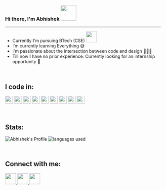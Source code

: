 ### Hi there, I'm Abhishek <img src="https://media.giphy.com/media/RJn5bLTmMuvRD7fIBl/giphy.gif" width="50"/>
<hr />

- Currently I'm pursuing BTech (CSE) <img src="https://media.giphy.com/media/z3iN1cvskVRqhf6PLf/giphy.gif" width="35" /> 
- I’m currently learning Everything 😅
- I'm passionate about the intersection between code and design 👨🏻‍💻
- Till now I have no prior experience. Currently looking for an internship opportunity 🧐

<br/>

## I code in:

<code><img height="25" src="https://img.icons8.com/color/48/000000/html-5--v1.png"/></code>
<code><img height="25" src="https://img.icons8.com/color/48/000000/css3.png"/></code>
<code><img height="25" src="https://img.icons8.com/color/48/000000/sass.png"/></code>
<code><img height="25" src="https://img.icons8.com/color/48/000000/javascript.png"/></code>
<code><img height="25" src="https://img.icons8.com/color/48/000000/react-native.png"></code>
<code><img height="25" src="https://img.icons8.com/color/48/000000/python.png"></code>
<code><img height="25" src="https://img.icons8.com/color/48/000000/java-coffee-cup-logo.png"></code>
<code><img height="25" src="https://img.icons8.com/fluent/48/000000/mysql-logo.png"/></code>
<code><img height="25" src="https://img.icons8.com/color/48/000000/mongodb.png"/></code>


<br />

## Stats:

![Abhishek's Profile](https://github-readme-stats.vercel.app/api?username=abhishek622&count_private=true&theme=gotham&show_icons=true&icon_color=FFFFFF)
![languages used](https://github-readme-stats.vercel.app/api/top-langs/?username=abhishek622&layout=compact&theme=gotham)

<br />

## Connect with me:

<p align="left">
<a href="mailto: abhishekprasad0602@gmail.com">
  <img width="35" height="35" src="https://img.icons8.com/fluent/96/000000/gmail--v2.png">
  </a>
  <a href="https://www.linkedin.com/in/abhishek-prasad-00721918b/">
  <img width="35" height="35" src="https://img.icons8.com/fluent/96/000000/linkedin.png">
  </a>
  <a href="https://t.me/abhishek622">
  <img width="35" height="35" src="https://img.icons8.com/color/96/000000/telegram-app--v5.png">
  </a>
</p>
